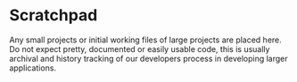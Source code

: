 # Scratchpad
Any small projects or initial working files of large projects are placed here. Do not expect pretty, documented or easily usable code, this is usually archival and history tracking of our developers process in developing larger applications.
